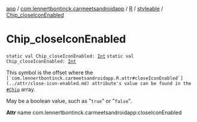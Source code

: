 [app](../../../index.md) / [com.lennertbontinck.carmeetsandroidapp](../../index.md) / [R](../index.md) / [styleable](index.md) / [Chip_closeIconEnabled](./-chip_close-icon-enabled.md)

# Chip_closeIconEnabled

`static val Chip_closeIconEnabled: `[`Int`](https://kotlinlang.org/api/latest/jvm/stdlib/kotlin/-int/index.html)
`static val Chip_closeIconEnabled: `[`Int`](https://kotlinlang.org/api/latest/jvm/stdlib/kotlin/-int/index.html)

This symbol is the offset where the ``[`com.lennertbontinck.carmeetsandroidapp.R.attr#closeIconEnabled`](../attr/close-icon-enabled.md) attribute's value can be found in the ``[`#Chip`](-chip.md) array.

May be a boolean value, such as "`true`" or "`false`".

**Attr**
name com.lennertbontinck.carmeetsandroidapp:closeIconEnabled

